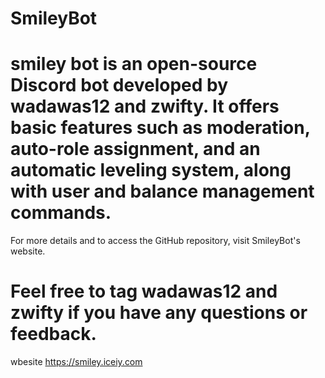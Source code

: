 # SmileyBot

# smiley bot is an open-source Discord bot developed by wadawas12 and zwifty. It offers basic features such as moderation, auto-role assignment, and an automatic leveling system, along with user and balance management commands.

For more details and to access the GitHub repository, visit SmileyBot's website.

# Feel free to tag wadawas12 and zwifty if you have any questions or feedback.

wbesite https://smiley.iceiy.com






